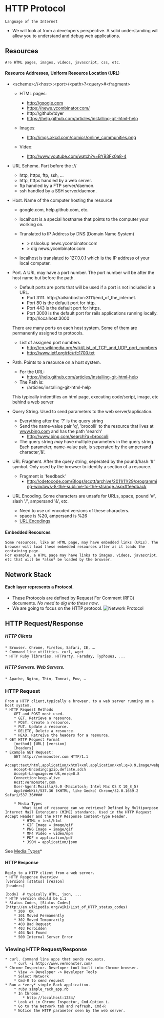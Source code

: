 # HTTP Protocol
	Language of the Internet
* We will look at from a developers perspective. A solid understanding will allow you to understand and debug web applications. 

## Resources
	Are HTML pages, images, videos, javascript, css, etc.
#### Resource Addresses, Uniform Resource Location (URL)
* \<scheme\>://\<host\>:\<port\>/\<path\>?\<query\>#\<fragment\>
	* HTML pages:
		* http://google.com
   		* https://news.ycombinator.com/
   		* http://github/tdyer
   		* https://help.github.com/articles/installing-git-html-help

	* Images:
		* http://imgs.xkcd.com/comics/online_communities.png

   * Video:
		* http://www.youtube.com/watch?v=BYB3Fx0a8-4	  

* URL Scheme. Part before the ://
	* http, https, ftp, ssh, ...
	* http, https handled by a web server.
	* ftp handled by a FTP server/daemon.
	* ssh handled by a SSH server/daemon.

*  Host. Name of the computer hosting the resource
   	* google.com, help.github.com, etc.
	* localhost is a special hostname that points to the computer your working on.
	* Translated to IP Address by DNS (Domain Name System)
		* &gt; nslookup  news.ycombinator.com
		* &gt; dig news.ycombinator.com

	* localhost is translated to 127.0.0.1 which is the IP address of your local computer.

* Port. A URL may have a port number.
	The port number will be after the host name but before the path.
	* Default ports are ports that will be used if a port is not included in a URL. 
		* Port 3111. http://railsinboston:3111/end_of_the_internet.
		* Port 80 is the default port for http.
		* Port 443 is the default port for https.
		* Port 3000 is the default port for rails applications running locally. http://localhost:3000

   There are many ports on each host system. Some of them are
   permanently assigned to protocols. 
	
	* List of assigned port numbers.
   		* http://en.wikipedia.org/wiki/List_of_TCP_and_UDP_port_numbers
   		* http://www.ietf.org/rfc/rfc1700.txt

* Path. Points to a resource on a host system. 
	* For the URL:
		* https://help.github.com/articles/installing-git-html-help
	* The Path is:
		* /articles/installing-git-html-help
		
	This typically indentifies an html page, executing code/script, image, etc
	behind a web server

* Query String. Used to send parameters to the web server/application.
	* Everything after the '?' is the query string
   	* Send the name-value pair 'q', 'brocolli' to the resource that lives at
	  www.bing.com and has the path 'search'
   		* http://www.bing.com/search?q=broccoli
	* The query string *may* have multiple parameters in the query string. Each parameter, name-value pair, is seperated by the ampersand character,'&'.

* URL Fragment. After the query string, seperated by the pound/hash
   '#' symbol. Only used by the browser to identify a section of a
   resource.
	* Fragment is 'feedback'
		* http://odetocode.com/Blogs/scott/archive/2011/11/29/programming-windows-8-the-sublime-to-the-strange.aspx#feedback 


* URL Encoding. Some characters are unsafe for URLs, space, pound '#', slash '/', ampersand '&', etc.
	* Need to use url encoded versions of these characters. 
	*  space is %20, ampersand is %26
	* [URL Encodings](http://http://www.w3schools.com/tags/ref_urlencode.asp)

#### Embedded Resources
 	Some resources, like an HTML page, may have embedded links (URLs). The browser will load these embedded resources after as it loads the containing page. 
 	For example, a HTML page may have links to images, videos, javascript, etc that will be *also* be loaded by the browser.

## Network Stack
#### Each layer represents a Protocol.
* These Protocols are defined by Request For Comment (RFC) documents. *No need to dig into these now*.
* We are going to focus on the HTTP protocol.
![Network Protocol](http://odetocode.com/aimages/http/netlayer.png)

## HTTP Request/Response

##### HTTP Clients
	* Browser. Chrome, Firefox, Safari, IE, …	
	* Command line utilities. curl, wget
	* HTTP Ruby libraries. HTTParty, Faraday, Typhoues, ...
##### HTTP Servers. *Web Servers*.
	* Apache, Nginx, Thin, Tomcat, Pow, …
	
### HTTP Request
	From a HTTP client,typically a browser, to a web server running on a host system. 
	* HTTP Request Methods
		GET and POST most used.
		* GET. Retrieve a resource.
		* POST. Create a resource.
		* PUT. Update a resource.
		* DELETE, Delete a resource.
		* HEAD, Retreive the headers for a resource. 
	* GET HTTP Request Format
		[method] [URL] [version]
		[headers]
	* Example GET Request:
		GET http://vermonster.com HTTP/1.1
		Accept:text/html,application/xhtml+xml,application/xml;q=0.9,image/webp,*/*;q=0.8
		Accept-Encoding:gzip,deflate,sdch
		Accept-Language:en-US,en;q=0.8
		Connection:keep-alive
		Host:vermonster.com
		User-Agent:Mozilla/5.0 (Macintosh; Intel Mac OS X 10_8_5)
		AppleWebKit/537.36 (KHTML, like Gecko) Chrome/32.0.1659.2 Safari/537.36#### 
		
		* Media Types
			What kind of resource can we retrieve? Defined by Multipurpose Internet Mail Extensions (MIME) standards. Used in the HTTP Request Accept Header and the HTTP Response Content-Type Header.
			* HTML = text/html
		  	* GIF Image = image/gif
		  	* PNG Image = image/gif
		  	* MP4 Video = video/mp4
		  	* PDF = application/pdf
		  	* JSON = application/json

  See [Media Types](http://en.wikipedia.org/wiki/Internet_media_type)*		
#### HTTP Response
	Reply to a HTTP client from a web server.
	* HTTP Response Overview
	[version] [status] [reason]
	[headers]
  
	[body]	# typically HTML, json, ...
	* HTTP version should be 1.1
	* Status Codes, [Status Codes](http://en.wikipedia.org/wiki/List_of_HTTP_status_codes)
		* 200  OK 
   		* 301 Moved Permanently 
		* 302 Moved Temporarily 
   		* 400 Bad Request   
		* 403 Forbidden 
		* 404 Not Found 
		* 500 Internal Server Error
### Viewing HTTP Request/Response
	* curl. Command line apps that sends requests.
		* curl -i http://www.vermonster.com/
	* Chrome Inspector. Developer tool built into Chrome browser.
		* View -> Developer -> Developer Tools 
		* Select Network
		* Cmd-R to send request
	* Run a *very* simple Rack application.
		* ruby simple_rack_app.rb
		* In Chrome: 
			* http://localhost:1234/
		* Look at in Chrome Inspector, Cmd-Option i.
		* Go to the Network tab and refresh, Cmd-R
		* Notice the HTTP parameter seen by the web server.